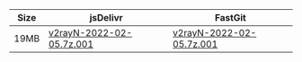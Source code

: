 |    Size   |     jsDelivr  | FastGit |
|  ---  |  ---  |  ---  |
| 19MB | [v2rayN-2022-02-05.7z.001](https://cdn.jsdelivr.net/gh/googleians/v2rayN-32@main/v2rayN-2022-02-05.7z.001) | [v2rayN-2022-02-05.7z.001](https://raw.fastgit.org/googleians/v2rayN-32/main/v2rayN-2022-02-05.7z.001) |
